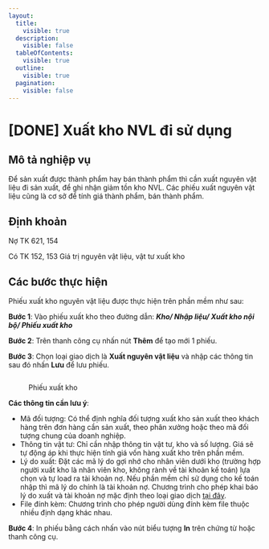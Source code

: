 ```yaml
---
layout:
  title:
    visible: true
  description:
    visible: false
  tableOfContents:
    visible: true
  outline:
    visible: true
  pagination:
    visible: false
---
```


# \[DONE] Xuất kho NVL đi sử dụng

## Mô tả nghiệp vụ

Để sản xuất được thành phẩm hay bán thành phẩm thì cần xuất nguyên vật liệu đi sản xuất, để ghi nhận giảm tồn kho NVL. Các phiếu xuất nguyên vật liệu cũng là cơ sở để tính giá thành phẩm, bán thành phẩm.

## Định khoản

Nợ TK 621, 154&#x20;

Có TK 152, 153 Giá trị nguyên vật liệu, vật tư xuất kho

## Các bước thực hiện

Phiếu xuất kho nguyên vật liệu được thực hiện trên phần mềm như sau:

**Bước 1**: Vào phiếu xuất kho theo đường dẫn: _**Kho/ Nhập liệu/ Xuất kho nội bộ/ Phiếu xuất kho**_

**Bước 2**: Trên thanh công cụ nhấn nút **Thêm** để tạo mới 1 phiếu.

**Bước 3**: Chọn loại giao dịch là **Xuất nguyên vật liệu** và nhập các thông tin sau đó nhấn **Lưu** để lưu phiếu.

<figure><img src="../../.gitbook/assets/Xuất NVL 01 (1).png" alt=""><figcaption><p>Phiếu xuất kho</p></figcaption></figure>

**Các thông tin cần lưu ý**:

* Mã đối tượng: Có thể định nghĩa đối tượng xuất kho sản xuất theo khách hàng trên đơn hàng cần sản xuất, theo phân xưởng hoặc theo mã đối tượng chung của doanh nghiệp.
* Thông tin vật tư: Chỉ cần nhập thông tin vật tư, kho và số lượng. Giá sẽ tự động áp khi thực hiện tính giá vốn hàng xuất kho trên phần mềm.&#x20;
* Lý do xuất: Đặt các mã lý do gợi nhớ cho nhân viên dưới kho (trường hợp người xuất kho là nhân viên kho, không rành về tài khoản kế toán) lựa chọn và tự load ra tài khoản nợ. Nếu phần mềm chỉ sử dụng cho kế toán nhập thì mã lý do chính là tài khoản nợ. Chương trình cho phép khai báo lý do xuất và tài khoản nợ mặc định theo loại giao dịch [tại đây](http://127.0.0.1:5000/s/rcD7ImF1NXzNzFohN8p5/cach-khai-bao-tai-khoan-ngam-dinh-theo-loai-giao-dich-tren-cac-chung-tu-kho).
* File đính kèm: Chương trình cho phép người dùng đính kèm file thuộc nhiều định dạng khác nhau.&#x20;

**Bước 4**: In phiếu bằng cách nhấn vào nút biểu tượng **In** trên chứng từ hoặc thanh công cụ.
